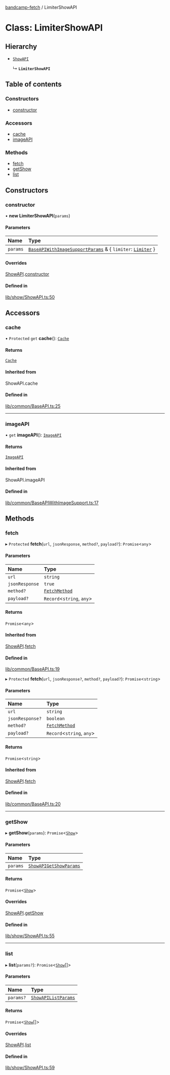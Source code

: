 [bandcamp-fetch](../README.md) / LimiterShowAPI

# Class: LimiterShowAPI

## Hierarchy

- [`ShowAPI`](ShowAPI.md)

  ↳ **`LimiterShowAPI`**

## Table of contents

### Constructors

- [constructor](LimiterShowAPI.md#constructor)

### Accessors

- [cache](LimiterShowAPI.md#cache)
- [imageAPI](LimiterShowAPI.md#imageapi)

### Methods

- [fetch](LimiterShowAPI.md#fetch)
- [getShow](LimiterShowAPI.md#getshow)
- [list](LimiterShowAPI.md#list)

## Constructors

### constructor

• **new LimiterShowAPI**(`params`)

#### Parameters

| Name | Type |
| :------ | :------ |
| `params` | [`BaseAPIWithImageSupportParams`](../interfaces/BaseAPIWithImageSupportParams.md) & { `limiter`: [`Limiter`](Limiter.md)  } |

#### Overrides

[ShowAPI](ShowAPI.md).[constructor](ShowAPI.md#constructor)

#### Defined in

[lib/show/ShowAPI.ts:50](https://github.com/patrickkfkan/bandcamp-fetch/blob/7815c68/src/lib/show/ShowAPI.ts#L50)

## Accessors

### cache

• `Protected` `get` **cache**(): [`Cache`](Cache.md)

#### Returns

[`Cache`](Cache.md)

#### Inherited from

ShowAPI.cache

#### Defined in

[lib/common/BaseAPI.ts:25](https://github.com/patrickkfkan/bandcamp-fetch/blob/7815c68/src/lib/common/BaseAPI.ts#L25)

___

### imageAPI

• `get` **imageAPI**(): [`ImageAPI`](ImageAPI.md)

#### Returns

[`ImageAPI`](ImageAPI.md)

#### Inherited from

ShowAPI.imageAPI

#### Defined in

[lib/common/BaseAPIWithImageSupport.ts:17](https://github.com/patrickkfkan/bandcamp-fetch/blob/7815c68/src/lib/common/BaseAPIWithImageSupport.ts#L17)

## Methods

### fetch

▸ `Protected` **fetch**(`url`, `jsonResponse`, `method?`, `payload?`): `Promise`<`any`\>

#### Parameters

| Name | Type |
| :------ | :------ |
| `url` | `string` |
| `jsonResponse` | ``true`` |
| `method?` | [`FetchMethod`](../enums/FetchMethod.md) |
| `payload?` | `Record`<`string`, `any`\> |

#### Returns

`Promise`<`any`\>

#### Inherited from

[ShowAPI](ShowAPI.md).[fetch](ShowAPI.md#fetch)

#### Defined in

[lib/common/BaseAPI.ts:19](https://github.com/patrickkfkan/bandcamp-fetch/blob/7815c68/src/lib/common/BaseAPI.ts#L19)

▸ `Protected` **fetch**(`url`, `jsonResponse?`, `method?`, `payload?`): `Promise`<`string`\>

#### Parameters

| Name | Type |
| :------ | :------ |
| `url` | `string` |
| `jsonResponse?` | `boolean` |
| `method?` | [`FetchMethod`](../enums/FetchMethod.md) |
| `payload?` | `Record`<`string`, `any`\> |

#### Returns

`Promise`<`string`\>

#### Inherited from

[ShowAPI](ShowAPI.md).[fetch](ShowAPI.md#fetch)

#### Defined in

[lib/common/BaseAPI.ts:20](https://github.com/patrickkfkan/bandcamp-fetch/blob/7815c68/src/lib/common/BaseAPI.ts#L20)

___

### getShow

▸ **getShow**(`params`): `Promise`<[`Show`](../interfaces/Show.md)\>

#### Parameters

| Name | Type |
| :------ | :------ |
| `params` | [`ShowAPIGetShowParams`](../interfaces/ShowAPIGetShowParams.md) |

#### Returns

`Promise`<[`Show`](../interfaces/Show.md)\>

#### Overrides

[ShowAPI](ShowAPI.md).[getShow](ShowAPI.md#getshow)

#### Defined in

[lib/show/ShowAPI.ts:55](https://github.com/patrickkfkan/bandcamp-fetch/blob/7815c68/src/lib/show/ShowAPI.ts#L55)

___

### list

▸ **list**(`params?`): `Promise`<[`Show`](../interfaces/Show.md)[]\>

#### Parameters

| Name | Type |
| :------ | :------ |
| `params?` | [`ShowAPIListParams`](../interfaces/ShowAPIListParams.md) |

#### Returns

`Promise`<[`Show`](../interfaces/Show.md)[]\>

#### Overrides

[ShowAPI](ShowAPI.md).[list](ShowAPI.md#list)

#### Defined in

[lib/show/ShowAPI.ts:59](https://github.com/patrickkfkan/bandcamp-fetch/blob/7815c68/src/lib/show/ShowAPI.ts#L59)
